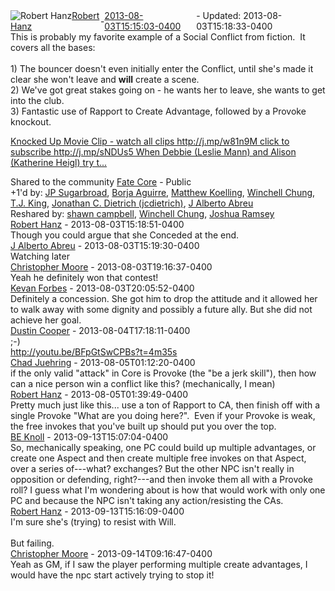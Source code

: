 <div style="margin-bottom:1em;"><div style="display:flex; align-items:center"><span itemprop="author" itemscope itemtype="http://schema.org/Person"><img class="author-photo" src="https://lh3.googleusercontent.com/a-/AAuE7mD3yvwFIxBUrNsdiEci6E-MIo7ApWFQqtHt10Ja=s64-c" alt="Robert Hanz" itemprop="image"><a href="https://plus.google.com/+RobertHanz" target="_blank" class="author" itemprop="url"><span itemprop="name">Robert Hanz</span></a></span> - <a target="_blank" href="https://plus.google.com/+RobertHanz/posts/3s3S3Ks1Cyd"><span itemprop="dateCreated">2013-08-03T15:15:03-0400</span></a><span> - Updated: <span itemprop="dateModified">2013-08-03T15:18:33-0400</span></span></div><div class="main-content"><span itemprop="text">This is probably my favorite example of a Social Conflict from fiction.  It covers all the bases:<br><br>1) The bouncer doesn&#39;t even initially enter the Conflict, until she&#39;s made it clear she won&#39;t leave and <b>will</b> create a scene.<br>2) We&#39;ve got great stakes going on - he wants her to leave, she wants to get into the club.<br>3) Fantastic use of Rapport to Create Advantage, followed by a Provoke knockout.</span></div><span itemprop="video" itemscope itemtype="http://schema.org/VideoObject"><a href="http://www.youtube.com/watch?v=FmiVlyAfTnw" target="_blank" class="media-link" itemprop="url"><div class="video-placeholder" title="Knocked Up Movie Clip - watch all clips http://j.mp/w81n9M click to subscribe http://j.mp/sNDUs5 When Debbie (Leslie Mann) and Alison (Katherine Heigl) try t..."><span class="play-icon"></span></div><p>Knocked Up Movie Clip - watch all clips http://j.mp/w81n9M click to subscribe http://j.mp/sNDUs5 When Debbie (Leslie Mann) and Alison (Katherine Heigl) try t...</p></a></span></div><span itemprop="audience"><div class="visibility">Shared to the community <a href="https://plus.google.com/communities/117231873544673522940">Fate Core</a> - Public</div></span><div class="post-activity"><div class="plus-oners">+1'd by: <a href="https://plus.google.com/+JPSugarbroad">JP Sugarbroad</a>, <a href="https://plus.google.com/+BorjaAguirre">Borja Aguirre</a>, <a href="https://plus.google.com/107631431270479588208">Matthew Koelling</a>, <a href="https://plus.google.com/+WinchellChung">Winchell Chung</a>, <a href="https://plus.google.com/+TJKing">T.J. King</a>, <a href="https://plus.google.com/+JonathanDietrich">Jonathan C. Dietrich (jcdietrich)</a>, <a href="https://plus.google.com/+JAlbertoAbreu">J Alberto Abreu</a></div><div class="resharers">Reshared by: <a href="https://plus.google.com/114937539042803257095">shawn campbell</a>, <a href="https://plus.google.com/+WinchellChung">Winchell Chung</a>, <a href="https://plus.google.com/+JoshuaRamsey">Joshua Ramsey</a></div></div><meta itemprop="commentCount" content="10"><div class="comments"><div class="comment" itemprop="comment" itemscope itemtype="http://schema.org/Comment"><span itemprop="author" itemscope itemtype="http://schema.org/Person"><a target="_blank" href="https://plus.google.com/+RobertHanz" class="author" itemprop="url"><span itemprop="name">Robert Hanz</span></a></span><span class="time"> - <span itemprop="dateCreated">2013-08-03T15:18:51-0400</span></span><div class="comment-content" itemprop="text">Though you could argue that she Conceded at the end.</div></div><div class="comment" itemprop="comment" itemscope itemtype="http://schema.org/Comment"><span itemprop="author" itemscope itemtype="http://schema.org/Person"><a target="_blank" href="https://plus.google.com/+JAlbertoAbreu" class="author" itemprop="url"><span itemprop="name">J Alberto Abreu</span></a></span><span class="time"> - <span itemprop="dateCreated">2013-08-03T15:19:30-0400</span></span><div class="comment-content" itemprop="text">Watching later</div></div><div class="comment" itemprop="comment" itemscope itemtype="http://schema.org/Comment"><span itemprop="author" itemscope itemtype="http://schema.org/Person"><a target="_blank" href="https://plus.google.com/110157842650270302013" class="author" itemprop="url"><span itemprop="name">Christopher Moore</span></a></span><span class="time"> - <span itemprop="dateCreated">2013-08-03T19:16:37-0400</span></span><div class="comment-content" itemprop="text">Yeah he definitely won that contest!</div></div><div class="comment" itemprop="comment" itemscope itemtype="http://schema.org/Comment"><span itemprop="author" itemscope itemtype="http://schema.org/Person"><a target="_blank" href="https://plus.google.com/+KevanForbes" class="author" itemprop="url"><span itemprop="name">Kevan Forbes</span></a></span><span class="time"> - <span itemprop="dateCreated">2013-08-03T20:05:52-0400</span></span><div class="comment-content" itemprop="text">Definitely a concession. She got him to drop the attitude and it allowed her to walk away with some dignity and possibly a future ally. But she did not achieve her goal. </div></div><div class="comment" itemprop="comment" itemscope itemtype="http://schema.org/Comment"><span itemprop="author" itemscope itemtype="http://schema.org/Person"><a target="_blank" href="https://plus.google.com/111743167431086762974" class="author" itemprop="url"><span itemprop="name">Dustin Cooper</span></a></span><span class="time"> - <span itemprop="dateCreated">2013-08-04T17:18:11-0400</span></span><div class="comment-content" itemprop="text">;-)<br><a rel="nofollow" target="_blank" href="http://youtu.be/BFpGtSwCPBs?t=4m35s" class="ot-anchor bidi_isolate" jslog="10929; track:click" dir="ltr">http://youtu.be/BFpGtSwCPBs?t=4m35s</a></div></div><div class="comment" itemprop="comment" itemscope itemtype="http://schema.org/Comment"><span itemprop="author" itemscope itemtype="http://schema.org/Person"><a target="_blank" href="https://plus.google.com/109579666267681455413" class="author" itemprop="url"><span itemprop="name">Chad Juehring</span></a></span><span class="time"> - <span itemprop="dateCreated">2013-08-05T01:12:20-0400</span></span><div class="comment-content" itemprop="text">if the only valid &quot;attack&quot; in Core is Provoke (the &quot;be a jerk skill&quot;), then how can a nice person win a conflict like this? (mechanically, I mean)</div></div><div class="comment" itemprop="comment" itemscope itemtype="http://schema.org/Comment"><span itemprop="author" itemscope itemtype="http://schema.org/Person"><a target="_blank" href="https://plus.google.com/+RobertHanz" class="author" itemprop="url"><span itemprop="name">Robert Hanz</span></a></span><span class="time"> - <span itemprop="dateCreated">2013-08-05T01:39:49-0400</span></span><div class="comment-content" itemprop="text">Pretty much just like this... use a ton of Rapport to CA, then finish off with a single Provoke &quot;What are you doing here?&quot;.  Even if your Provoke is weak, the free invokes that you&#39;ve built up should put you over the top.</div></div><div class="comment" itemprop="comment" itemscope itemtype="http://schema.org/Comment"><span itemprop="author" itemscope itemtype="http://schema.org/Person"><a target="_blank" href="https://plus.google.com/110894725664630335130" class="author" itemprop="url"><span itemprop="name">BE Knoll</span></a></span><span class="time"> - <span itemprop="dateCreated">2013-09-13T15:07:04-0400</span></span><div class="comment-content" itemprop="text">So, mechanically speaking, one PC could build up multiple advantages, or create one Aspect and then create multiple free invokes on that Aspect, over a series of---what? exchanges? But the other NPC isn&#39;t really in opposition or defending, right?---and then invoke them all with a Provoke roll? I guess what I&#39;m wondering about is how that would work with only one PC and because the NPC isn&#39;t taking any action/resisting the CAs.</div></div><div class="comment" itemprop="comment" itemscope itemtype="http://schema.org/Comment"><span itemprop="author" itemscope itemtype="http://schema.org/Person"><a target="_blank" href="https://plus.google.com/+RobertHanz" class="author" itemprop="url"><span itemprop="name">Robert Hanz</span></a></span><span class="time"> - <span itemprop="dateCreated">2013-09-13T15:16:09-0400</span></span><div class="comment-content" itemprop="text">I&#39;m sure she&#39;s (trying) to resist with Will.<br><br>But failing.</div></div><div class="comment" itemprop="comment" itemscope itemtype="http://schema.org/Comment"><span itemprop="author" itemscope itemtype="http://schema.org/Person"><a target="_blank" href="https://plus.google.com/110157842650270302013" class="author" itemprop="url"><span itemprop="name">Christopher Moore</span></a></span><span class="time"> - <span itemprop="dateCreated">2013-09-14T09:16:47-0400</span></span><div class="comment-content" itemprop="text">Yeah as GM, if I saw the player performing multiple create advantages, I would have the npc start actively trying to stop it!</div></div></div></body></html>
